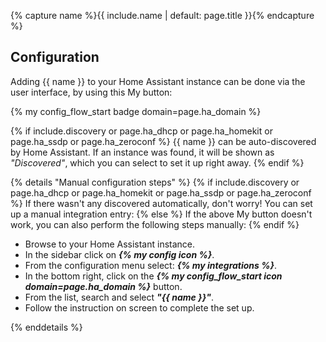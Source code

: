 {% capture name %}{{ include.name | default: page.title }}{% endcapture %}

## Configuration

Adding {{ name }} to your Home Assistant instance can be done via the user
interface, by using this My button:

{% my config_flow_start badge domain=page.ha_domain %}

{% if include.discovery or page.ha_dhcp or page.ha_homekit or page.ha_ssdp or page.ha_zeroconf %}
{{ name }} can be auto-discovered by Home Assistant. If an instance was found,
it will be shown as _"Discovered"_, which you can select to set it up right
away.
{% endif %}

{% details "Manual configuration steps" %}
{% if include.discovery or page.ha_dhcp or page.ha_homekit or page.ha_ssdp or page.ha_zeroconf %}
If there wasn't any discovered automatically, don't worry! You can set up a
manual integration entry:
{% else %}
If the above My button doesn't work, you can also perform the following steps
manually:
{% endif %}

- Browse to your Home Assistant instance.
- In the sidebar click on _**{% my config icon %}**_.
- From the configuration menu select: _**{% my integrations %}**_.
- In the bottom right, click on the
  _**{% my config_flow_start icon domain=page.ha_domain %}**_ button.
- From the list, search and select _**"{{ name }}"**_.
- Follow the instruction on screen to complete the set up.

{% enddetails %}
